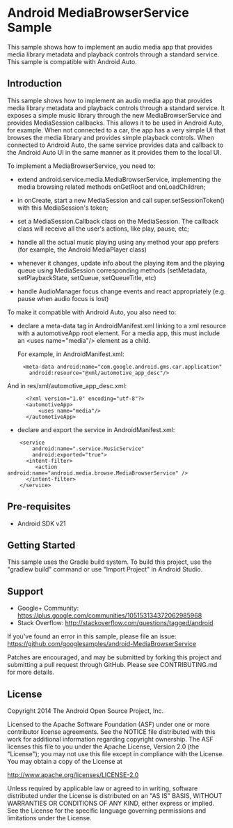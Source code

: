Android MediaBrowserService Sample
==============================

This sample shows how to implement an audio media app that provides
media library metadata and playback controls through a standard
service. This sample is compatible with Android Auto.

Introduction
------------

This sample shows how to implement an audio media app that provides
media library metadata and playback controls through a standard
service. It exposes a simple music library through the new
MediaBrowserService and provides MediaSession callbacks. This allows
it to be used in Android Auto, for example.
When not connected to a car, the app has a very simple UI that browses
the media library and provides simple playback controls. When
connected to Android Auto, the same service provides data and callback
to the Android Auto UI in the same manner as it provides them to the
local UI.

To implement a MediaBrowserService, you need to:

- extend android.service.media.MediaBrowserService, implementing the media
  browsing related methods onGetRoot and onLoadChildren;

- in onCreate, start a new MediaSession and call super.setSessionToken() with
  this MediaSession's token;

- set a MediaSession.Callback class on the MediaSession. The callback class
  will receive all the user's actions, like play, pause, etc;

- handle all the actual music playing using any method your app prefers
  (for example, the Android MediaPlayer class)

- whenever it changes, update info about the playing item and the playing
  queue using MediaSession corresponding methods (setMetadata,
  setPlaybackState, setQueue, setQueueTitle, etc)

- handle AudioManager focus change events and react appropriately
  (e.g. pause when audio focus is lost)


To make it compatible with Android Auto, you also need to:

- declare a meta-data tag in AndroidManifest.xml linking to a xml resource
  with a automotiveApp root element. For a media app, this must include
  an &lt;uses name="media"/&gt; element as a child.

  For example, in AndroidManifest.xml:
```
     <meta-data android:name="com.google.android.gms.car.application"
       android:resource="@xml/automotive_app_desc"/>
```

  And in res/xml/automotive\_app\_desc.xml:
```
      <?xml version="1.0" encoding="utf-8"?>
      <automotiveApp>
          <uses name="media"/>
      </automotiveApp>
```

- declare and export the service in AndroidManifest.xml:
```
    <service
        android:name=".service.MusicService"
        android:exported="true">
      <intent-filter>
         <action android:name="android.media.browse.MediaBrowserService" />
      </intent-filter>
    </service>
```


Pre-requisites
--------------

- Android SDK v21

Getting Started
---------------

This sample uses the Gradle build system. To build this project, use the
"gradlew build" command or use "Import Project" in Android Studio.

Support
-------

- Google+ Community: https://plus.google.com/communities/105153134372062985968
- Stack Overflow: http://stackoverflow.com/questions/tagged/android

If you've found an error in this sample, please file an issue:
https://github.com/googlesamples/android-MediaBrowserService

Patches are encouraged, and may be submitted by forking this project and
submitting a pull request through GitHub. Please see CONTRIBUTING.md for more details.

License
-------

Copyright 2014 The Android Open Source Project, Inc.

Licensed to the Apache Software Foundation (ASF) under one or more contributor
license agreements.  See the NOTICE file distributed with this work for
additional information regarding copyright ownership.  The ASF licenses this
file to you under the Apache License, Version 2.0 (the "License"); you may not
use this file except in compliance with the License.  You may obtain a copy of
the License at

  http://www.apache.org/licenses/LICENSE-2.0

Unless required by applicable law or agreed to in writing, software
distributed under the License is distributed on an "AS IS" BASIS, WITHOUT
WARRANTIES OR CONDITIONS OF ANY KIND, either express or implied.  See the
License for the specific language governing permissions and limitations under
the License.
